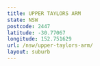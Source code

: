 ```yaml
---
title: UPPER TAYLORS ARM
state: NSW
postcode: 2447
latitude: -30.77067
longitude: 152.751629
url: /nsw/upper-taylors-arm/
layout: suburb
---
```

